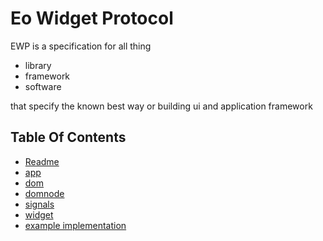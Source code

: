 # Eo Widget Protocol

EWP is a specification for all thing

- library
- framework
- software

that specify the known best way
or building ui and application framework

## Table Of Contents

- [Readme](Readme.md)
- [app](app.md)
- [dom](dom.md)
- [domnode](domnode.md)
- [signals](signals.md)
- [widget](widget.md)
- [example implementation](https://github.com/EliaOndacs/TENT)
